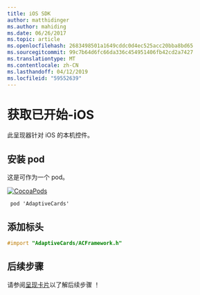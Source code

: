 ```yaml
---
title: iOS SDK
author: matthidinger
ms.author: mahiding
ms.date: 06/26/2017
ms.topic: article
ms.openlocfilehash: 2683498501a1649cddc0d4ec525acc20bba8bd65
ms.sourcegitcommit: 99c7b64d6fc66da336c454951406fb42cd2a7427
ms.translationtype: MT
ms.contentlocale: zh-CN
ms.lasthandoff: 04/12/2019
ms.locfileid: "59552639"
---
```

# <a name="getting-started---ios"></a>获取已开始-iOS

此呈现器针对 iOS 的本机控件。

## <a name="install-pod"></a>安装 pod

这是可作为一个 pod。

[![CocoaPods](https://img.shields.io/cocoapods/v/AdaptiveCards.svg)](https://cocoapods.org/pods/AdaptiveCards)

```console
 pod 'AdaptiveCards'
```

## <a name="add-header"></a>添加标头

```objective-c
#import "AdaptiveCards/ACFramework.h"
```

## <a name="next-steps"></a>后续步骤

请参阅[呈现卡片](render-a-card.md)以了解后续步骤 ！